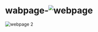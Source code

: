 # wabpage-![webpage ](https://user-images.githubusercontent.com/113255348/194603682-47733ce1-ebb7-405e-b58f-b5e246cf429a.png)
![webpage 2](https://user-images.githubusercontent.com/113255348/194603792-6ec433f2-f4d1-444e-a3b0-2dd7e3224bd8.png)

